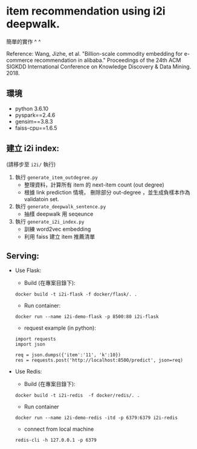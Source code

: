 # item recommendation using i2i deepwalk.
簡單的實作 ^ ^

Reference: Wang, Jizhe, et al. "Billion-scale commodity embedding for e-commerce recommendation in alibaba." Proceedings of the 24th ACM SIGKDD International Conference on Knowledge Discovery & Data Mining. 2018.

## 環境
* python 3.6.10
* pyspark==2.4.6
* gensim==3.8.3
* faiss-cpu==1.6.5

## 建立 i2i index:
(請移步至 `i2i/` 執行)
1. 執行 `generate_item_outdegree.py`
    * 整理資料，計算所有 item 的 next-item count (out degree)
    * 根據 link prediction 情境， 刪除部分 out-degree ，並生成負樣本作為 validatoin set.
2. 執行 `generate_deepwalk_sentence.py`
    * 抽樣 deepwalk 用 seqeunce
3. 執行 `generate_i2i_index.py`
    * 訓練 word2vec embedding
    * 利用 faiss 建立 item 推薦清單



## Serving:
* Use Flask:
    * Build (在專案目錄下):
    ```
    docker build -t i2i-flask -f docker/flask/. .
    ```
    * Run container:
    ```
    docker run --name i2i-demo-flask -p 8500:80 i2i-flask
    ```
    * request example (in python):
    ```
    import requests
    import json

    req = json.dumps({'item':'11', 'k':10})
    res = requests.post('http://localhost:8500/predict', json=req)
    ```

* Use Redis:
    * Build (在專案目錄下):
    ```
    docker build -t i2i-redis  -f docker/redis/. .
    ```
    * Run container
    ```
    docker run --name i2i-demo-redis -itd -p 6379:6379 i2i-redis
    ```
    * connect from local machine
    ```
    redis-cli -h 127.0.0.1 -p 6379
    ```